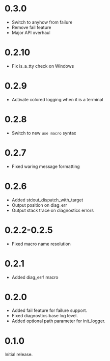 0.3.0
=====

* Switch to anyhow from failure
* Remove fail feature
* Major API overhaul

0.2.10
======

* Fix is_a_tty check on Windows

0.2.9
=====

* Activate colored logging when it is a terminal

0.2.8
=====

* Switch to new `use macro` syntax

0.2.7
=====

* Fixed waring message formatting

0.2.6
=====

* Added stdout_dispatch_with_target
* Output position on diag_err
* Output stack trace on diagnostics errors

0.2.2-0.2.5
===========

* Fixed macro name resolution

0.2.1
=====

* Added diag_err! macro

0.2.0
=====

* Added fail feature for failure support.
* Fixed diagnostics base log level.
* Added optional path parameter for init_logger.

0.1.0
=====

Initial release.